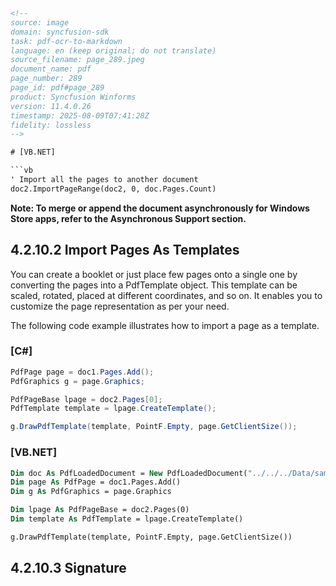 ```html
<!--
source: image
domain: syncfusion-sdk
task: pdf-ocr-to-markdown
language: en (keep original; do not translate)
source_filename: page_289.jpeg
document_name: pdf
page_number: 289
page_id: pdf#page_289
product: Syncfusion Winforms
version: 11.4.0.26
timestamp: 2025-08-09T07:41:28Z
fidelity: lossless
-->

# [VB.NET]

```vb
' Import all the pages to another document
doc2.ImportPageRange(doc2, 0, doc.Pages.Count)
```

**Note: To merge or append the document asynchronously for Windows Store apps, refer to the Asynchronous Support section.**

## 4.2.10.2 Import Pages As Templates

You can create a booklet or just place few pages onto a single one by converting the pages into a PdfTemplate object. This template can be scaled, rotated, placed at different coordinates, and so on. It enables you to customize the page representation as per your need.

The following code example illustrates how to import a page as a template.

### [C#]

```csharp
PdfPage page = doc1.Pages.Add();
PdfGraphics g = page.Graphics;

PdfPageBase lpage = doc2.Pages[0];
PdfTemplate template = lpage.CreateTemplate();

g.DrawPdfTemplate(template, PointF.Empty, page.GetClientSize());
```

### [VB.NET]

```vb
Dim doc As PdfLoadedDocument = New PdfLoadedDocument("../../../Data/sample.pdf")
Dim page As PdfPage = doc1.Pages.Add()
Dim g As PdfGraphics = page.Graphics

Dim lpage As PdfPageBase = doc2.Pages(0)
Dim template As PdfTemplate = lpage.CreateTemplate()

g.DrawPdfTemplate(template, PointF.Empty, page.GetClientSize())
```

## 4.2.10.3 Signature

<!-- tags: [syncfusion, winforms, pdf, template, pages, import, asynchronoussupport, document, merge, append, pdfloadeddocument, pdfpagetemplate, pdfgraphics, pointf, pdfpagebase] keywords: [pdf template, import pages, create template, draw template, pdfloadeddocument, asynchronous support, merge document, append document, coordinates, scale, rotate] -->
```